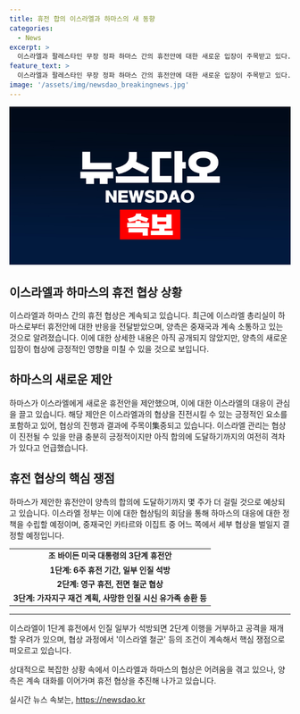 ```yaml
---
title: 휴전 합의 이스라엘과 하마스의 새 동향
categories:
  - News
excerpt: >
  이스라엘과 팔레스타인 무장 정파 하마스 간의 휴전안에 대한 새로운 입장이 주목받고 있다. 이스라엘은 미국, 카타르, 이집트로부터 하마스의 반응을 받아 검토 중이고, 현재 논의 중인 협상안은 바이든 대통령이 공개한 3단계 휴전안을 기반으로 한다. 양측의 합의가 평행선을 달리며 휴전 협상 합의에는 더 많은 시간이 필요할 것으로 보인다. 이스라엘 정부는 하마스의 새로운 휴전안을 긍정적으로 평가하고 있지만, 합의에 도달하기까지 상당한 격차가 있다고 밝혀 협상의 길은 여전히 험난할 것으로 보인다.
feature_text: >
  이스라엘과 팔레스타인 무장 정파 하마스 간의 휴전안에 대한 새로운 입장이 주목받고 있다. 이스라엘은 미국, 카타르, 이집트로부터 하마스의 반응을 받아 검토 중이고, 현재 논의 중인 협상안은 바이든 대통령이 공개한 3단계 휴전안을 기반으로 한다. 양측의 합의가 평행선을 달리며 휴전 협상 합의에는 더 많은 시간이 필요할 것으로 보인다. 이스라엘 정부는 하마스의 새로운 휴전안을 긍정적으로 평가하고 있지만, 합의에 도달하기까지 상당한 격차가 있다고 밝혀 협상의 길은 여전히 험난할 것으로 보인다.
image: '/assets/img/newsdao_breakingnews.jpg'
---
```


<p><img src="/assets/img/newsdao_breakingnews.jpg" alt="pcversion 속보" /></p>

<h2 data-ke-size="size26">이스라엘과 하마스의 휴전 협상 상황</h2>

<p data-ke-size="size16">이스라엘과 하마스 간의 휴전 협상은 계속되고 있습니다. 최근에 이스라엘 총리실이 하마스로부터 휴전안에 대한 반응을 전달받았으며, 양측은 중재국과 계속 소통하고 있는 것으로 알려졌습니다. 이에 대한 상세한 내용은 아직 공개되지 않았지만, 양측의 새로운 입장이 협상에 긍정적인 영향을 미칠 수 있을 것으로 보입니다.</p>

<h2 data-ke-size="size26">하마스의 새로운 제안</h2>

<p data-ke-size="size16">하마스가 이스라엘에게 새로운 휴전안을 제안했으며, 이에 대한 이스라엘의 대응이 관심을 끌고 있습니다. 해당 제안은 이스라엘과의 협상을 진전시킬 수 있는 긍정적인 요소를 포함하고 있어, 협상의 진행과 결과에 주목이集중되고 있습니다. 이스라엘 관리는 협상이 진전될 수 있을 만큼 충분히 긍정적이지만 아직 합의에 도달하기까지의 여전히 격차가 있다고 언급했습니다.</p>

<h2 data-ke-size="size26">휴전 협상의 핵심 쟁점</h2>

<p data-ke-size="size16">하마스가 제안한 휴전안이 양측의 합의에 도달하기까지 몇 주가 더 걸릴 것으로 예상되고 있습니다. 이스라엘 정부는 이에 대한 협상팀의 회담을 통해 하마스의 대응에 대한 정책을 수립할 예정이며, 중재국인 카타르와 이집트 중 어느 쪽에서 세부 협상을 벌일지 결정할 예정입니다.</p>

<table>
    <tr>
        <td style="text-align: center; height: 17px;"><b>조 바이든 미국 대통령의 3단계 휴전안</b></td>
    </tr>
    <tr>
        <td style="text-align: center; height: 17px;"><b>1단계: 6주 휴전 기간, 일부 인질 석방</b></td>
    </tr>
    <tr>
        <td style="text-align: center; height: 17px;"><b>2단계: 영구 휴전, 전면 철군 협상</b></td>
    </tr>
    <tr>
        <td style="text-align: center; height: 17px;"><b>3단계: 가자지구 재건 계획, 사망한 인질 시신 유가족 송환 등</b></td>
    </tr>
</table>

<hr>

<p data-ke-size="size16">이스라엘이 1단계 휴전에서 인질 일부가 석방되면 2단계 이행을 거부하고 공격을 재개할 우려가 있으며, 협상 과정에서 '이스라엘 철군' 등의 조건이 계속해서 핵심 쟁점으로 떠오르고 있습니다.</p>

<p data-ke-size="size16">상대적으로 복잡한 상황 속에서 이스라엘과 하마스의 협상은 어려움을 겪고 있으나, 양측은 계속 대화를 이어가며 휴전 협상을 추진해 나가고 있습니다.</p>
실시간 뉴스 속보는, <a href="https://newsdao.kr" rel="dofollow">https://newsdao.kr</a>


